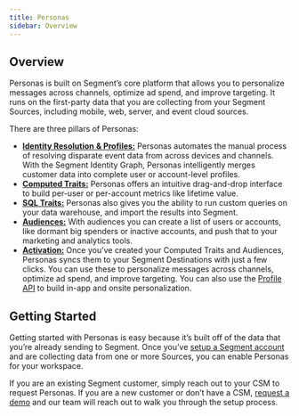 ```yaml
---
title: Personas
sidebar: Overview
---
```



## Overview

Personas is built on Segment’s core platform that allows you to personalize messages across channels, optimize ad spend, and improve targeting. It runs on the first-party data that you are collecting from your Segment Sources, including mobile, web, server, and event cloud sources.

There are three pillars of Personas:

- [**Identity Resolution** **& Profiles:**](/docs/personas/identity-resolution) Personas automates the manual process of resolving disparate event data from across devices and channels. With the Segment Identity Graph, Personas intelligently merges customer data into complete user or account-level profiles.
- [**Computed Traits:**](/docs/personas/computed-traits) Personas offers an intuitive drag-and-drop interface to build per-user or per-account metrics like lifetime value.
- [**SQL Traits:**](/docs/personas/sql-traits) Personas also gives you the ability to run custom queries on your data warehouse, and import the results into Segment.
- [**Audiences:**](/docs/personas/audiences) With audiences you can create a list of users or accounts, like dormant big spenders or inactive accounts, and push that to your marketing and analytics tools.
- [**Activation:**](/docs/personas/activation) Once you’ve created your Computed Traits and Audiences, Personas syncs them to your Segment Destinations with just a few clicks. You can use these to personalize messages across channels, optimize ad spend, and improve targeting. You can also use the [Profile API](/docs/personas/profile-api) to build in-app and onsite personalization.

## Getting Started

Getting started with Personas is easy because it’s built off of the data that you’re already sending to Segment. Once you’ve [setup a Segment account](https://segment.com/signup/) and are collecting data from one or more Sources, you can enable Personas for your workspace.

If you are an existing Segment customer, simply reach out to your CSM to request Personas. If you are a new customer or don’t have a CSM, [request a demo](https://segment.com/demo) and our team will reach out to walk you through the setup process.
